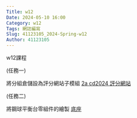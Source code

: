 ```yaml
---
Title: w12
Date: 2024-05-10 16:00
Category: w12
Tags: 網誌編寫
Slug: 41123105_2024-Spring-w12
Author: 41123105
---
```


w12課程

<!-- PELICAN_END_SUMMARY -->

(任務一)

將分組倉儲設為評分網站子模組
<a href="https://github.com/mdecd2024/2astud-2asite">2a cd2024 評分網站</a>

(任務二)

將鋼球平衡台零組件的繪製
<a href="https://1drv.ms/u/c/9a62b67559925288/EW_gVP61T4NJmVD_edbKXM0Br4KTz7MlQcroerzeCX12TA?e=aLi4dp">底座</a>


